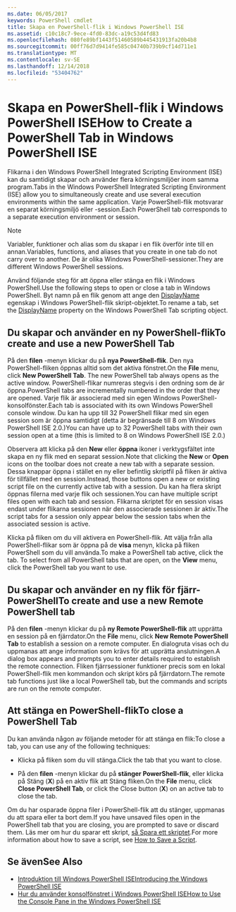 ```yaml
---
ms.date: 06/05/2017
keywords: PowerShell cmdlet
title: Skapa en PowerShell-flik i Windows PowerShell ISE
ms.assetid: c10c18c7-9ece-4fd0-83dc-a19c53d4fd83
ms.openlocfilehash: 080fe89bf1443f51460589b445431913fa20b4b8
ms.sourcegitcommit: 00ff76d7d9414fe585c04740b739b9cf14d711e1
ms.translationtype: MT
ms.contentlocale: sv-SE
ms.lasthandoff: 12/14/2018
ms.locfileid: "53404762"
---
```

# <a name="how-to-create-a-powershell-tab-in-windows-powershell-ise"></a><span data-ttu-id="809d6-103">Skapa en PowerShell-flik i Windows PowerShell ISE</span><span class="sxs-lookup"><span data-stu-id="809d6-103">How to Create a PowerShell Tab in Windows PowerShell ISE</span></span>

<span data-ttu-id="809d6-104">Flikarna i den Windows PowerShell Integrated Scripting Environment (ISE) kan du samtidigt skapar och använder flera körningsmiljöer inom samma program.</span><span class="sxs-lookup"><span data-stu-id="809d6-104">Tabs in the Windows PowerShell Integrated Scripting Environment (ISE) allow you to simultaneously create and use several execution environments within the same application.</span></span>
<span data-ttu-id="809d6-105">Varje PowerShell-flik motsvarar en separat körningsmiljö eller -session.</span><span class="sxs-lookup"><span data-stu-id="809d6-105">Each PowerShell tab corresponds to a separate execution environment or session.</span></span>

> [!NOTE]
> <span data-ttu-id="809d6-106">Variabler, funktioner och alias som du skapar i en flik överför inte till en annan.</span><span class="sxs-lookup"><span data-stu-id="809d6-106">Variables, functions, and aliases that you create in one tab do not carry over to another.</span></span> <span data-ttu-id="809d6-107">De är olika Windows PowerShell-sessioner.</span><span class="sxs-lookup"><span data-stu-id="809d6-107">They are different Windows PowerShell sessions.</span></span>

<span data-ttu-id="809d6-108">Använd följande steg för att öppna eller stänga en flik i Windows PowerShell.</span><span class="sxs-lookup"><span data-stu-id="809d6-108">Use the following steps to open or close a tab in Windows PowerShell.</span></span>
<span data-ttu-id="809d6-109">Byt namn på en flik genom att ange den [DisplayName](object-model/The-PowerShellTab-Object.md#displayname) egenskap i Windows PowerShell-flik skript-objektet.</span><span class="sxs-lookup"><span data-stu-id="809d6-109">To rename a tab, set the [DisplayName](object-model/The-PowerShellTab-Object.md#displayname) property on the Windows PowerShell Tab scripting object.</span></span>

## <a name="to-create-and-use-a-new-powershell-tab"></a><span data-ttu-id="809d6-110">Du skapar och använder en ny PowerShell-flik</span><span class="sxs-lookup"><span data-stu-id="809d6-110">To create and use a new PowerShell Tab</span></span>

<span data-ttu-id="809d6-111">På den **filen** -menyn klickar du på **nya PowerShell-flik**. Den nya PowerShell-fliken öppnas alltid som det aktiva fönstret.</span><span class="sxs-lookup"><span data-stu-id="809d6-111">On the **File** menu, click **New PowerShell Tab**. The new PowerShell tab always opens as the active window.</span></span>
<span data-ttu-id="809d6-112">PowerShell-flikar numreras stegvis i den ordning som de är öppna.</span><span class="sxs-lookup"><span data-stu-id="809d6-112">PowerShell tabs are incrementally numbered in the order that they are opened.</span></span>
<span data-ttu-id="809d6-113">Varje flik är associerad med sin egen Windows PowerShell-konsolfönster.</span><span class="sxs-lookup"><span data-stu-id="809d6-113">Each tab is associated with its own Windows PowerShell console window.</span></span>
<span data-ttu-id="809d6-114">Du kan ha upp till 32 PowerShell flikar med sin egen session som är öppna samtidigt (detta är begränsade till 8 om Windows PowerShell ISE 2.0.)</span><span class="sxs-lookup"><span data-stu-id="809d6-114">You can have up to 32 PowerShell tabs with their own session open at a time (this is limited to 8 on Windows PowerShell ISE 2.0.)</span></span>

<span data-ttu-id="809d6-115">Observera att klicka på den **New** eller **öppna** ikoner i verktygsfältet inte skapa en ny flik med en separat session.</span><span class="sxs-lookup"><span data-stu-id="809d6-115">Note that clicking the **New** or **Open** icons on the toolbar does not create a new tab with a separate session.</span></span>
<span data-ttu-id="809d6-116">Dessa knappar öppna i stället en ny eller befintlig skriptfil på fliken är aktiva för tillfället med en session.</span><span class="sxs-lookup"><span data-stu-id="809d6-116">Instead, those buttons open a new or existing script file on the currently active tab with a session.</span></span>
<span data-ttu-id="809d6-117">Du kan ha flera skript öppnas filerna med varje flik och sessionen.</span><span class="sxs-lookup"><span data-stu-id="809d6-117">You can have multiple script files open with each tab and session.</span></span>
<span data-ttu-id="809d6-118">Flikarna skriptet för en session visas endast under flikarna sessionen när den associerade sessionen är aktiv.</span><span class="sxs-lookup"><span data-stu-id="809d6-118">The script tabs for a session only appear below the session tabs when the associated session is active.</span></span>

<span data-ttu-id="809d6-119">Klicka på fliken om du vill aktivera en PowerShell-flik. Att välja från alla PowerShell-flikar som är öppna på de **visa** menyn, klicka på fliken PowerShell som du vill använda.</span><span class="sxs-lookup"><span data-stu-id="809d6-119">To make a PowerShell tab active, click the tab. To select from all PowerShell tabs that are open, on the **View** menu, click the PowerShell tab you want to use.</span></span>

## <a name="to-create-and-use-a-new-remote-powershell-tab"></a><span data-ttu-id="809d6-120">Du skapar och använder en ny flik för fjärr-PowerShell</span><span class="sxs-lookup"><span data-stu-id="809d6-120">To create and use a new Remote PowerShell tab</span></span>

<span data-ttu-id="809d6-121">På den **filen** -menyn klickar du på **ny Remote PowerShell-flik** att upprätta en session på en fjärrdator.</span><span class="sxs-lookup"><span data-stu-id="809d6-121">On the **File** menu, click **New Remote PowerShell Tab** to establish a session on a remote computer.</span></span>
<span data-ttu-id="809d6-122">En dialogruta visas och du uppmanas att ange information som krävs för att upprätta anslutningen.</span><span class="sxs-lookup"><span data-stu-id="809d6-122">A dialog box appears and prompts you to enter details required to establish the remote connection.</span></span>
<span data-ttu-id="809d6-123">Fliken fjärrsessioner funktioner precis som en lokal PowerShell-flik men kommandon och skript körs på fjärrdatorn.</span><span class="sxs-lookup"><span data-stu-id="809d6-123">The remote tab functions just like a local PowerShell tab, but the commands and scripts are run on the remote computer.</span></span>

## <a name="to-close-a-powershell-tab"></a><span data-ttu-id="809d6-124">Att stänga en PowerShell-flik</span><span class="sxs-lookup"><span data-stu-id="809d6-124">To close a PowerShell Tab</span></span>

<span data-ttu-id="809d6-125">Du kan använda någon av följande metoder för att stänga en flik:</span><span class="sxs-lookup"><span data-stu-id="809d6-125">To close a tab, you can use any of the following techniques:</span></span>

- <span data-ttu-id="809d6-126">Klicka på fliken som du vill stänga.</span><span class="sxs-lookup"><span data-stu-id="809d6-126">Click the tab that you want to close.</span></span>

- <span data-ttu-id="809d6-127">På den **filen** -menyn klickar du på **stänger PowerShell-flik**, eller klicka på Stäng (**X**) på en aktiv flik att Stäng fliken.</span><span class="sxs-lookup"><span data-stu-id="809d6-127">On the **File** menu, click **Close PowerShell Tab**, or click  the Close button  (**X**) on an active tab to close the tab.</span></span>

<span data-ttu-id="809d6-128">Om du har osparade öppna filer i PowerShell-flik att du stänger, uppmanas du att spara eller ta bort dem.</span><span class="sxs-lookup"><span data-stu-id="809d6-128">If you have unsaved files open in the PowerShell tab that you are closing, you are prompted to save or discard them.</span></span>
<span data-ttu-id="809d6-129">Läs mer om hur du sparar ett skript, [så Spara ett skriptet](How-to-Write-and-Run-Scripts-in-the-Windows-PowerShell-ISE.md#how-to-save-a-script).</span><span class="sxs-lookup"><span data-stu-id="809d6-129">For more information about how to save a script, see [How to Save a Script](How-to-Write-and-Run-Scripts-in-the-Windows-PowerShell-ISE.md#how-to-save-a-script).</span></span>

## <a name="see-also"></a><span data-ttu-id="809d6-130">Se även</span><span class="sxs-lookup"><span data-stu-id="809d6-130">See Also</span></span>

- [<span data-ttu-id="809d6-131">Introduktion till Windows PowerShell ISE</span><span class="sxs-lookup"><span data-stu-id="809d6-131">Introducing the Windows PowerShell ISE</span></span>](Introducing-the-Windows-PowerShell-ISE.md)
- [<span data-ttu-id="809d6-132">Hur du använder konsolfönstret i Windows PowerShell ISE</span><span class="sxs-lookup"><span data-stu-id="809d6-132">How to Use the Console Pane in the Windows PowerShell ISE</span></span>](How-to-Use-the-Console-Pane-in-the-Windows-PowerShell-ISE.md)